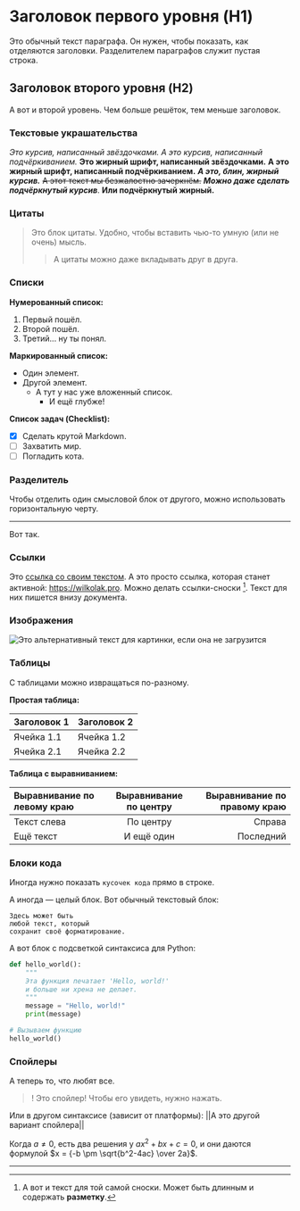 # Заголовок первого уровня (H1)
Это обычный текст параграфа. Он нужен, чтобы показать, как отделяются заголовки. Разделителем параграфов служит пустая строка.

## Заголовок второго уровня (H2)
А вот и второй уровень. Чем больше решёток, тем меньше заголовок.

### Текстовые украшательства
*Это курсив, написанный звёздочками.*
_А это курсив, написанный подчёркиванием._
**Это жирный шрифт, написанный звёздочками.**
__А это жирный шрифт, написанный подчёркиванием.__
***А это, блин, жирный курсив.***
~~А этот текст мы безжалостно зачеркнём.~~
__*Можно даже сделать подчёркнутый курсив*__.
__**Или подчёркнутый жирный.**__

### Цитаты
> Это блок цитаты. Удобно, чтобы вставить чью-то умную (или не очень) мысль.
> > А цитаты можно даже вкладывать друг в друга.

### Списки
**Нумерованный список:**
1. Первый пошёл.
2. Второй пошёл.
3. Третий... ну ты понял.

**Маркированный список:**
*   Один элемент.
*   Другой элемент.
    *   А тут у нас уже вложенный список.
        *   И ещё глубже!

**Список задач (Checklist):**
- [x] Сделать крутой Markdown.
- [ ] Захватить мир.
- [ ] Погладить кота.

### Разделитель
Чтобы отделить один смысловой блок от другого, можно использовать горизонтальную черту.
***
Вот так.

### Ссылки
Это [ссылка со своим текстом](https://www.google.com).
А это просто ссылка, которая станет активной: https://wilkolak.pro.
Можно делать ссылки-сноски [^1]. Текст для них пишется внизу документа.

### Изображения
![Это альтернативный текст для картинки, если она не загрузится](https://i.imgur.com/3982kf3.jpeg "А это всплывающая подсказка")

### Таблицы
С таблицами можно извращаться по-разному.

**Простая таблица:**

| Заголовок 1 | Заголовок 2 |
|-------------|-------------|
| Ячейка 1.1  | Ячейка 1.2  |
| Ячейка 2.1  | Ячейка 2.2  |

**Таблица с выравниванием:**

| Выравнивание по левому краю | Выравнивание по центру | Выравнивание по правому краю |
|:--------------------------|:----------------------:|-----------------------------:|
| Текст слева                |       По центру        |                   Справа |
| Ещё текст                  |       И ещё один       |                 Последний|

### Блоки кода
Иногда нужно показать `кусочек кода` прямо в строке.

А иногда — целый блок. Вот обычный текстовый блок:
```
Здесь может быть
любой текст, который
сохранит своё форматирование.
```

А вот блок с подсветкой синтаксиса для Python:
```python
def hello_world():
    """
    Эта функция печатает 'Hello, world!'
    и больше ни хрена не делает.
    """
    message = "Hello, world!"
    print(message)

# Вызываем функцию
hello_world()
```

### Спойлеры
А теперь то, что любят все.
>! Это спойлер! Чтобы его увидеть, нужно нажать.

Или в другом синтаксисе (зависит от платформы):
||А это другой вариант спойлера||

Когда $a \ne 0$, есть два решения у $ax^2 + bx + c = 0$, и они даются формулой $x = {-b \pm \sqrt{b^2-4ac} \over 2a}$.

***

[^1]: А вот и текст для той самой сноски. Может быть длинным и содержать **разметку**.
